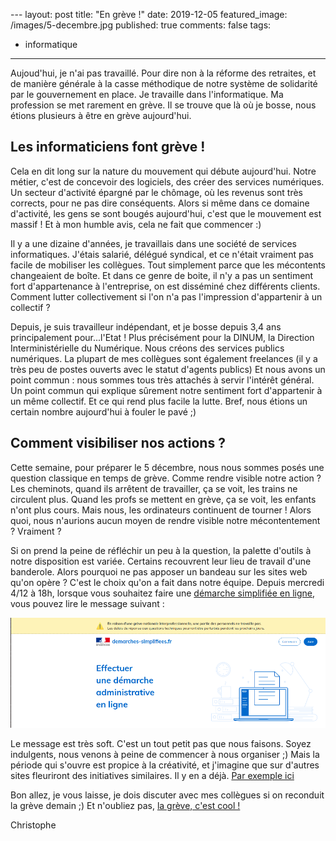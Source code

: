 --- layout: post
title: "En grève !"
date: 2019-12-05
featured_image: /images/5-decembre.jpg
published: true
comments: false
tags:
- informatique
---

Aujoud'hui, je n'ai pas travaillé. Pour dire non à la réforme des retraites, et de manière générale à la casse méthodique de notre système de solidarité par le gouvernement en place. Je travaille dans l'informatique. Ma profession se met rarement en grève. Il se trouve que là où je bosse, nous étions plusieurs à être en grève aujourd'hui.

## Les informaticiens font grève !


Cela en dit long sur la nature du mouvement qui débute aujourd'hui. Notre métier, c'est de concevoir des logiciels, des créer des services numériques. Un secteur d'activité épargné par le chômage, où les revenus sont très corrects, pour ne pas dire conséquents. Alors si même dans ce domaine d'activité, les gens se sont bougés aujourd'hui, c'est que le mouvement est massif ! Et à mon humble avis, cela ne fait que commencer :)

Il y a une dizaine d'années, je travaillais dans une société de services informatiques. J'étais salarié, délégué syndical, et ce n'était vraiment pas facile de mobiliser les collègues. Tout simplement parce que les mécontents changeaient de boîte. Et dans ce genre de boite, il n'y a pas un sentiment fort d'appartenance à l'entreprise, on est disséminé chez différents clients. Comment lutter collectivement si l'on n'a pas l'impression d'appartenir à un collectif ?

Depuis, je suis travailleur indépendant, et je bosse depuis 3,4 ans principalement pour...l'Etat ! Plus précisément pour la DINUM, la Direction Interministérielle du Numérique. Nous créons des services publics numériques. La plupart de mes collègues sont également freelances (il y a très peu de postes ouverts avec le statut d'agents publics) Et nous avons un point commun : nous sommes tous très attachés à servir l'intérêt général. Un point commun qui explique sûrement notre sentiment fort d'appartenir à un même collectif. Et ce qui rend plus facile la lutte. Bref, nous étions un certain nombre aujourd'hui à fouler le pavé ;)

## Comment visibiliser nos actions ?

Cette semaine, pour préparer le 5 décembre, nous nous sommes posés une question classique en temps de grève. Comme rendre visible notre action ? Les cheminots, quand ils arrêtent de travailler, ça se voit, les trains ne circulent plus. Quand les profs se mettent en grève, ça se voit, les enfants n'ont plus cours. Mais nous, les ordinateurs continuent de tourner ! Alors quoi, nous n'aurions aucun moyen de rendre visible notre mécontentement ? Vraiment ?

Si on prend la peine de réfléchir un peu à la question, la palette d'outils à notre disposition est variée. Certains recouvrent leur lieu de travail d'une banderole. Alors pourquoi ne pas apposer un bandeau sur les sites web qu'on opère ? C'est le choix qu'on a fait dans notre équipe. Depuis mercredi 4/12 à 18h, lorsque vous souhaitez faire une [démarche simplifiée en ligne](https://demarches-simplifiees.fr), vous pouvez lire le message suivant :

![Bandeau](/images/bandeau-ds.png)

Le message est très soft. C'est un tout petit pas que nous faisons. Soyez indulgents, nous venons à peine de commencer à nous organiser ;) Mais la période qui s'ouvre est propice à la créativité, et j'imagine que sur d'autres sites fleuriront des initiatives similaires. Il y en a déjà. [Par exemple ici](http://romy.tetue.net/comment-faire-greve)

Bon allez, je vous laisse, je dois discuter avec mes collègues si on reconduit la grève demain ;) Et n'oubliez pas, [la grève, c'est cool !](http://greve.cool)

Christophe
